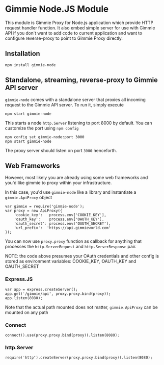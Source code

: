 # Gimmie Node.JS Module

This module is Gimmie Proxy for Node.js application which provide HTTP request handler function. It also embed simple server for use with Gimmie API if you don't want to add code to current application and want to configure reverse-proxy to point to Gimmie Proxy directly.

## Installation

	npm install gimmie-node

## Standalone, streaming, reverse-proxy to Gimmie API server

`gimmie-node` comes with a standalone server that proxies all incoming request to the Gimmie API server. To run it, simply execute

	npm start gimmie-node

This starts a node `http.Server` listening to port 8000 by default. You can customize the port using `npm config`

	npm config set gimmie-node:port 3000
	npm start gimmie-node

The proxy server should listen on port `3000` henceforth.

## Web Frameworks

However, most likely you are already using some web frameworks and you'd like gimmie to proxy within your infrastructure.

In this case, you'd use `gimmie-node` like a library and instantiate a ``gimmie.ApiProxy`` object

	var gimmie = require('gimmie-node');
	var proxy = new ApiProxy({
		'cookie_key':   process.env['COOKIE_KEY'],
		'oauth_key':    process.env['OAUTH_KEY'],
		'oauth_secret': process.env['OAUTH_SECRET'],
		'url_prefix':  'https://api.gimmieworld.com'
	});

You can now use `proxy.proxy` function as callback for anything that processes the `http.ServerRequest` and `http.ServerResponse` pair.

NOTE: the code above presumes your OAuth credentials and other config is stored as environment variables: COOKIE_KEY, OAUTH_KEY and OAUTH_SECRET

### Express.JS

	var app = express.createServer();
	app.get('/gimmie/api', proxy.proxy.bind(proxy));
	app.listen(8080);

Note that the actual path mounted does not matter, `gimmie.ApiProxy` can be mounted on any path

### Connect

	connect().use(proxy.proxy.bind(proxy)).listen(8080);

### http.Server

	require('http').createServer(proxy.proxy.bind(proxy)).listen(8080);
